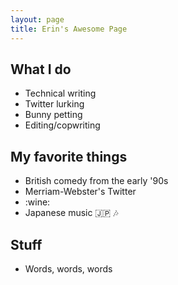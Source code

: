 ```yaml
---
layout: page
title: Erin's Awesome Page
---
```


## What I do
- Technical writing
- Twitter lurking
- Bunny petting
- Editing/copwriting

## My favorite things
- British comedy from the early '90s
- Merriam-Webster's Twitter
- :wine:
- Japanese music :jp: :notes:

## Stuff
- Words, words, words